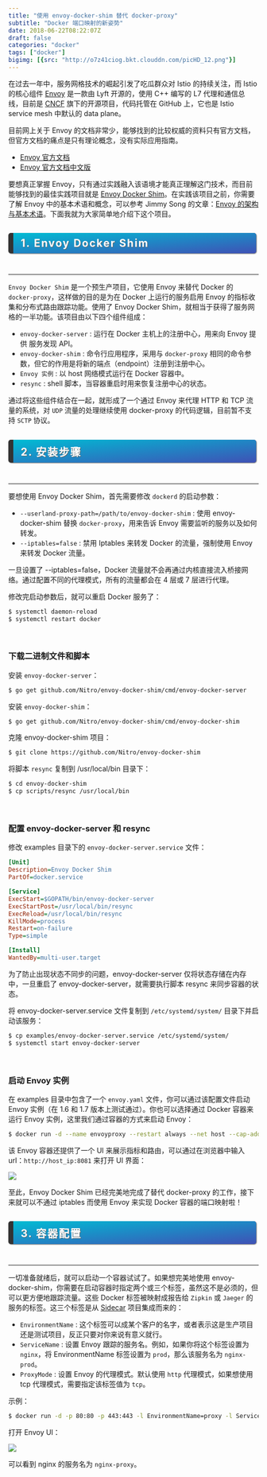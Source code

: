 ```yaml
---
title: "使用 envoy-docker-shim 替代 docker-proxy"
subtitle: "Docker 端口映射的新姿势"
date: 2018-06-22T08:22:07Z
draft: false
categories: "docker"
tags: ["docker"]
bigimg: [{src: "http://o7z41ciog.bkt.clouddn.com/picHD_12.png"}]
---
```


<!--more-->

在过去一年中，服务网格技术的崛起引发了吃瓜群众对 Istio 的持续关注，而 Istio 的核心组件 [Envoy](https://github.com/envoyproxy/envoy) 是一款由 Lyft 开源的，使用 C++ 编写的 L7 代理和通信总线，目前是 [CNCF](https://cncf.io/) 旗下的开源项目，代码托管在 GitHub 上，它也是 Istio service mesh 中默认的 data plane。

目前网上关于 Envoy 的文档非常少，能够找到的比较权威的资料只有官方文档，但官方文档的痛点是只有理论概念，没有实际应用指南。

+ [Envoy 官方文档](https://www.envoyproxy.io/docs/envoy/latest/)
+ [Envoy 官方文档中文版](https://servicemesher.github.io/envoy/)

要想真正掌握 Envoy，只有通过实践融入该语境才能真正理解这门技术，而目前能够找到的最佳实践项目就是 [Envoy Docker Shim](https://github.com/Nitro/envoy-docker-shim)。在实践该项目之前，你需要了解 Envoy 中的基本术语和概念，可以参考 Jimmy Song 的文章：[Envoy 的架构与基本术语](https://jimmysong.io/posts/envoy-archiecture-and-terminology/)。下面我就为大家简单地介绍下这个项目。

## <p id="h2">1. Envoy Docker Shim</p>

----

`Envoy Docker Shim` 是一个预生产项目，它使用 Envoy 来替代 Docker 的 `docker-proxy`，这样做的目的是为在 Docker 上运行的服务启用 Envoy 的指标收集和分布式路由跟踪功能。使用了 Envoy Docker Shim，就相当于获得了服务网格的一半功能。该项目由以下四个组件组成：

+ `envoy-docker-server` : 运行在 Docker 主机上的注册中心，用来向 Envoy 提供 服务发现 API。
+ `envoy-docker-shim` : 命令行应用程序，采用与 `docker-proxy` 相同的命令参数，但它的作用是将新的端点（endpoint）注册到注册中心。
+ `Envoy 实例` : 以 host 网络模式运行在 Docker 容器中。
+ `resync` : shell 脚本，当容器重启时用来恢复注册中心的状态。

通过将这些组件结合在一起，就形成了一个通过 Envoy 来代理 HTTP 和 TCP 流量的系统，对 `UDP` 流量的处理继续使用 docker-proxy 的代码逻辑，目前暂不支持 `SCTP` 协议。

## <p id="h2">2. 安装步骤</p>

----

要想使用 Envoy Docker Shim，首先需要修改 `dockerd` 的启动参数：

+ `--userland-proxy-path=/path/to/envoy-docker-shim` : 使用 envoy-docker-shim 替换 `docker-proxy`，用来告诉 Envoy 需要监听的服务以及如何转发。
+ `--iptables=false` : 禁用 Iptables 来转发 Docker 的流量，强制使用 Envoy 来转发 Docker 流量。

一旦设置了 --iptables=false，Docker 流量就不会再通过内核直接流入桥接网络。通过配置不同的代理模式，所有的流量都会在 4 层或 7 层进行代理。

修改完启动参数后，就可以重启 Docker 服务了：

```bash
$ systemctl daemon-reload
$ systemctl restart docker
```

<br />

### 下载二进制文件和脚本

安装 `envoy-docker-server`：

```bash
$ go get github.com/Nitro/envoy-docker-shim/cmd/envoy-docker-server
```

安装 `envoy-docker-shim`：

```bash
$ go get github.com/Nitro/envoy-docker-shim/cmd/envoy-docker-shim
```

克隆 envoy-docker-shim 项目：

```bash
$ git clone https://github.com/Nitro/envoy-docker-shim
```

将脚本 `resync` 复制到 /usr/local/bin 目录下：

```bash
$ cd envoy-docker-shim
$ cp scripts/resync /usr/local/bin
```

<br />

### 配置 envoy-docker-server 和 resync

修改 examples 目录下的 `envoy-docker-server.service` 文件：

```ini
[Unit]
Description=Envoy Docker Shim
PartOf=docker.service

[Service]
ExecStart=$GOPATH/bin/envoy-docker-server
ExecStartPost=/usr/local/bin/resync
ExecReload=/usr/local/bin/resync
KillMode=process
Restart=on-failure
Type=simple

[Install]
WantedBy=multi-user.target
```

为了防止出现状态不同步的问题，envoy-docker-server 仅将状态存储在内存中，一旦重启了 envoy-docker-server，就需要执行脚本 resync 来同步容器的状态。

将 envoy-docker-server.service 文件复制到 `/etc/systemd/system/` 目录下并启动该服务：

```bash
$ cp examples/envoy-docker-server.service /etc/systemd/system/
$ systemctl start envoy-docker-server
```

<br />

### 启动 Envoy 实例

在 examples 目录中包含了一个 `envoy.yaml` 文件，你可以通过该配置文件启动 Envoy 实例（在 1.6 和 1.7 版本上测试通过）。你也可以选择通过 Docker 容器来运行 Envoy 实例，这里我们通过容器的方式来启动 Envoy：

```bash
$ docker run -d --name envoyproxy --restart always --net host --cap-add NET_ADMIN -e ENVOY_BASE_ID=100 -e ENVOY_PORT=9902 -e ENVOY_UI_LISTEN_PORT=8081 gonitro/envoyproxy:1.7.0-27960f3-tracing
```

该 Envoy 容器还提供了一个 UI 来展示指标和路由，可以通过在浏览器中输入 url：`http://host_ip:8081` 来打开 UI 界面：

![](http://o7z41ciog.bkt.clouddn.com/envoy.jpg)

至此，Envoy Docker Shim 已经完美地完成了替代 docker-proxy 的工作，接下来就可以不通过 iptables 而使用 Envoy 来实现 Docker 容器的端口映射啦！

## <p id="h2">3. 容器配置</p>

----

一切准备就绪后，就可以启动一个容器试试了。如果想完美地使用 envoy-docker-shim，你需要在启动容器时指定两个或三个标签，虽然这不是必须的，但可以更方便地跟踪流量。这些 Docker 标签被映射成报告给 `Zipkin` 或 `Jaeger` 的服务的标签。这三个标签是从 [Sidecar](https://github.com/Nitro/sidecar) 项目集成而来的：

+ `EnvironmentName` : 这个标签可以成某个客户的名字，或者表示这是生产项目还是测试项目，反正只要对你来说有意义就行。
+ `ServiceName` : 设置 Envoy 跟踪的服务名。例如，如果你将这个标签设置为 `nginx`，将 EnvironmentName 标签设置为 `prod`，那么该服务名为 `nginx-prod`。
+ `ProxyMode` : 设置 Envoy 的代理模式。默认使用 `http` 代理模式，如果想使用 tcp 代理模式，需要指定该标签值为 `tcp`。

示例：

```bash
$ docker run -d -p 80:80 -p 443:443 -l EnvironmentName=proxy -l ServiceName=nginx -l ProxyMode=tcp nginx:alpine
```

打开 Envoy UI：

![](http://o7z41ciog.bkt.clouddn.com/envoy-nginx.jpg)

可以看到 nginx 的服务名为 `nginx-proxy`。

<style>
#h2{
    margin-bottom:2em;
    margin-right: 5px;
    padding: 8px 15px;
    letter-spacing: 2px;
    background-image: linear-gradient(to right bottom, rgb(0, 188, 212), rgb(63, 81, 181));
    background-color: rgb(63, 81, 181);
    color: rgb(255, 255, 255);
    border-left: 10px solid rgb(51, 51, 51);
    border-radius:5px;
    text-shadow: rgb(102, 102, 102) 1px 1px 1px;
    box-shadow: rgb(102, 102, 102) 1px 1px 2px;
}
#note {
    font-size: 1.5rem;
    font-style: italic;
    padding: 0 1rem;
    margin: 2.5rem 0;
    position: relative;
    background-color: #fafeff;
    border-top: 1px dotted #9954bb;
    border-bottom: 1px dotted #9954bb;
}
#note-title {
    padding: 0.2rem 0.5rem;
    background: #9954bb;
    color: #FFF;
    position: absolute;
    left: 0;
    top: 0.25rem;
    box-shadow: 0 2px 4px rgba(0,0,0,0.2);
    border-radius: 4px;
    -webkit-transform: rotate(-5deg) translateX(-10px) translateY(-25px);
    -moz-transform: rotate(-5deg) translateX(-10px) translateY(-25px);
    -ms-transform: rotate(-5deg) translateX(-10px) translateY(-25px);
    -o-transform: rotate(-5deg) translateX(-10px) translateY(-25px);
    transform: rotate(-5deg) translateX(-10px) translateY(-25px);
}
#inline-yellow {
display:inline;
padding:.2em .6em .3em;
font-size:80%;
font-weight:bold;
line-height:1;
color:#fff;
text-align:center;
white-space:nowrap;
vertical-align:baseline;
border-radius:0;
background-color: #f0ad4e;
}
#inline-green {
display:inline;
padding:.2em .6em .3em;
font-size:80%;
font-weight:bold;
line-height:1;
color:#fff;
text-align:center;
white-space:nowrap;
vertical-align:baseline;
border-radius:0;
background-color: #5cb85c;
}
#inline-blue {
display:inline;
padding:.2em .6em .3em;
font-size:80%;
font-weight:bold;
line-height:1;
color:#fff;
text-align:center;
white-space:nowrap;
vertical-align:baseline;
border-radius:0;
background-color: #2780e3;
}
#inline-purple {
display:inline;
padding:.2em .6em .3em;
font-size:80%;
font-weight:bold;
line-height:1;
color:#fff;
text-align:center;
white-space:nowrap;
vertical-align:baseline;
border-radius:0;
background-color: #9954bb;
}
#div-border-left-red {
display: block;
padding: 10px;
margin: 10px 0;
border: 1px solid #ccc;
border-left-width: 5px;
border-radius: 3px;
border-left-color: #df3e3e;
}
#div-border-left-yellow {
display: block;
padding: 10px;
margin: 10px 0;
border: 1px solid #ccc;
border-left-width: 5px;
border-radius: 3px;
border-left-color: #f0ad4e;
}
#div-border-left-green {
display: block;
padding: 10px;
margin: 10px 0;
border: 1px solid #ccc;
border-left-width: 5px;
border-radius: 3px;
border-left-color: #5cb85c;
}
#div-border-left-blue {
display: block;
padding: 10px;
margin: 10px 0;
border: 1px solid #ccc;
border-left-width: 5px;
border-radius: 3px;
border-left-color: #2780e3;
}
#div-border-left-purple {
display: block;
padding: 10px;
margin: 10px 0;
border: 1px solid #ccc;
border-left-width: 5px;
border-radius: 3px;
border-left-color: #9954bb;
}
#div-border-right-red {
display: block;
padding: 10px;
margin: 10px 0;
border: 1px solid #ccc;
border-right-width: 5px;
border-radius: 3px;
border-right-color: #df3e3e;
}
#div-border-right-yellow {
display: block;
padding: 10px;
margin: 10px 0;
border: 1px solid #ccc;
border-right-width: 5px;
border-radius: 3px;
border-right-color: #f0ad4e;
}
#div-border-right-green {
display: block;
padding: 10px;
margin: 10px 0;
border: 1px solid #ccc;
border-right-width: 5px;
border-radius: 3px;
border-right-color: #5cb85c;
}
#div-border-right-blue {
display: block;
padding: 10px;
margin: 10px 0;
border: 1px solid #ccc;
border-right-width: 5px;
border-radius: 3px;
border-right-color: #2780e3;
}
#div-border-right-purple {
display: block;
padding: 10px;
margin: 10px 0;
border: 1px solid #ccc;
border-right-width: 5px;
border-radius: 3px;
border-right-color: #9954bb;
}
#div-border-top-red {
display: block;
padding: 10px;
margin: 10px 0;
border: 1px solid #ccc;
border-top-width: 5px;
border-radius: 3px;
border-top-color: #df3e3e;
}
#div-border-top-yellow {
display: block;
padding: 10px;
margin: 10px 0;
border: 1px solid #ccc;
border-top-width: 5px;
border-radius: 3px;
border-top-color: #f0ad4e;
}
#div-border-top-green {
display: block;
padding: 10px;
margin: 10px 0;
border: 1px solid #ccc;
border-top-width: 5px;
border-radius: 3px;
border-top-color: #5cb85c;
}
#div-border-top-blue {
display: block;
padding: 10px;
margin: 10px 0;
border: 1px solid #ccc;
border-top-width: 5px;
border-radius: 3px;
border-top-color: #2780e3;
}
#div-border-top-purple {
display: block;
padding: 10px;
margin: 10px 0;
border: 1px solid #ccc;
border-top-width: 5px;
border-radius: 3px;
border-top-color: #9954bb;
}
</style>
